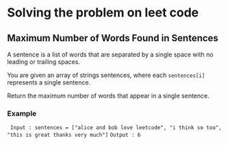 # Solving the problem on leet code

## Maximum Number of Words Found in Sentences

A sentence is a list of words that are separated by a single space with no leading or trailing spaces.

You are given an array of strings sentences, where each ```sentences[i]``` represents a single sentence.

Return the maximum number of words that appear in a single sentence.

### Example 

``` Input : sentences = ["alice and bob love leetcode", "i think so too", "this is great thanks very much"]```
```Output : 6 ```